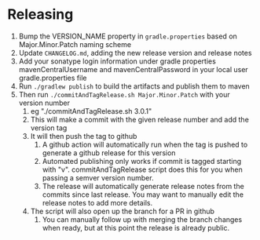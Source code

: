 Releasing
========

1. Bump the VERSION_NAME property in `gradle.properties` based on Major.Minor.Patch naming scheme
2. Update `CHANGELOG.md`, adding the new release version and release notes
3. Add your sonatype login information under gradle properties mavenCentralUsername and mavenCentralPassword in your local user gradle.properties file
4. Run `./gradlew publish` to build the artifacts and publish them to maven
5. Then run `./commitAndTagRelease.sh Major.Minor.Patch` with your version number
   1. eg "./commitAndTagRelease.sh 3.0.1"
   2. This will make a commit with the given release number and add the version tag
   3. It will then push the tag to github
      1. A github action will automatically run when the tag is pushed to generate a github release for this version
      2. Automated publishing only works if commit is tagged starting with "v". commitAndTagRelease script does this for you when passing a semver version number.
      3. The release will automatically generate release notes from the commits since last release. You may want to manually edit the release notes to add more details.
   4. The script will also open up the branch for a PR in github
      1. You can manually follow up with merging the branch changes when ready, but at this point the release is already public. 
  